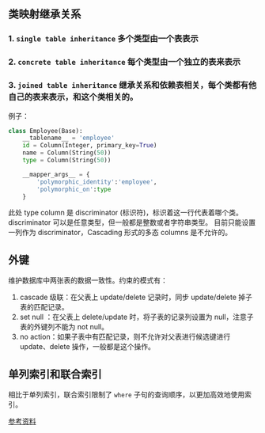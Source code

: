 
## 类映射继承关系

### 1. `single table inheritance` 多个类型由一个表表示

### 2.  `concrete table inheritance` 每个类型由一个独立的表来表示

### 3.  `joined table inheritance` 继承关系和依赖表相关，每个类都有他自己的表来表示，和这个类相关的。

例子：
```python
class Employee(Base):
    __tablename__ = 'employee'
    id = Column(Integer, primary_key=True)
    name = Column(String(50))
    type = Column(String(50))

    __mapper_args__ = {
        'polymorphic_identity':'employee',
        'polymorphic_on':type
    }
```

此处 type column 是 discriminator (标识符)，标识着这一行代表着哪个类。 discriminator 可以是任意类型，但一般都是整数或者字符串类型。
目前只能设置一列作为 discriminator，Cascading 形式的多态 columns 是不允许的。


## 外键
维护数据库中两张表的数据一致性。约束的模式有：

1. cascade 级联：在父表上 update/delete 记录时，同步 update/delete 掉子表的匹配记录。
2. set null ：在父表上 delete/update 时，将子表的记录列设置为 null，注意子表的外键列不能为 not null。
3. no action：如果子表中有匹配记录，则不允许对父表进行候选键进行 update、delete 操作，一般都是这个操作。

## 单列索引和联合索引

相比于单列索引，联合索引限制了 `where` 子句的查询顺序，以更加高效地使用索引。

[参考资料](https://my.oschina.net/857359351/blog/658668)
